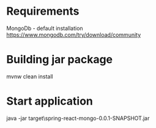 # Requirements
MongoDb - default installation 
https://www.mongodb.com/try/download/community

# Building jar package
mvnw clean install

# Start application
java -jar target\spring-react-mongo-0.0.1-SNAPSHOT.jar